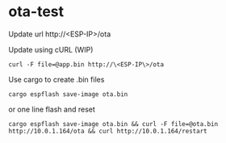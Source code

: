 # ota-test

Update url http://\<ESP-IP\>/ota

Update using cURL (WIP)

```curl -F file=@app.bin http://\<ESP-IP\>/ota```

Use cargo to create .bin files 

```cargo espflash save-image ota.bin```

or one line flash and reset

```cargo espflash save-image ota.bin && curl -F file=@ota.bin http://10.0.1.164/ota && curl http://10.0.1.164/restart```
